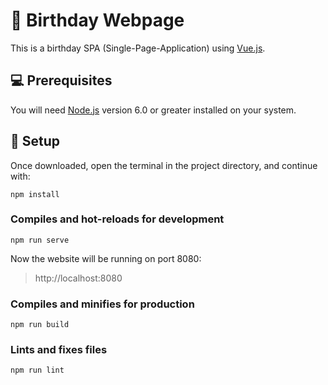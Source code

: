 # 🎂 Birthday Webpage

This is a birthday SPA (Single-Page-Application)  using [Vue.js](https://vuejs.org/).

## 💻 Prerequisites
You will need [Node.js](https://nodejs.org) version 6.0 or greater installed on your system.

## 🔧 Setup

Once downloaded, open the terminal in the project directory, and continue with:

```
npm install
```

### Compiles and hot-reloads for development
```
npm run serve
```
Now the website will be running on port 8080:
  >  http://localhost:8080

### Compiles and minifies for production
```
npm run build
```

### Lints and fixes files
```
npm run lint
```